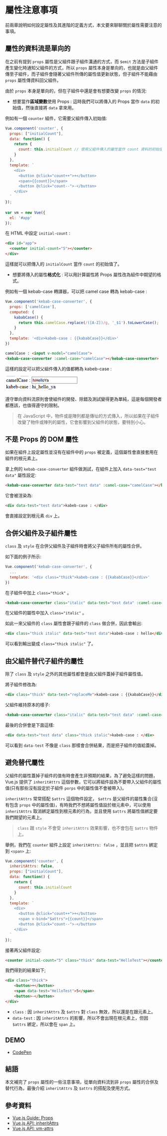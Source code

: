 # 屬性注意事項

前兩章說明如何設定屬性及其進階的定義方式，本文要來聊聊關於屬性需要注意的事項。

## 屬性的資料流是單向的

在之前有提到 `props` 屬性是父組件跟子組件溝通的方式，而 `$emit` 方法是子組件產生變化時通知父組件的方式，所以 `props` 屬性本身是單向的，也就是由父組件傳至子組件，而子組件會隨著父組件所傳的屬性值更新狀態，但子組件不能藉由 `props` 屬性傳資料回父組件。

由於 `props` 本身是單向的，但在子組件中還是會有想要改變 `props` 的情況:

* 想要當作**區域變數**使用 Props : 這時我們可以將傳入的 Props 當作 `data` 的初始值，然後直接將 `data` 拿來用。

例如有一個 `counter` 組件，它需要父組件傳入初始值:

```js
Vue.component('counter', {
  props: ["initialCount"],
  data: function() {
    return {
      count: this.initialCount // 使用父組件傳入的屬性當作 count 資料的初始值
    }
  },
  template: `
    <div>
      <button @click="count++">+</button>
      <span>{{count}}</span>
      <button @click="count--">-</button>
    </div>
  `
});

var vm = new Vue({
  el: '#app'
});
```

在 HTML 中設定 `initial-count` :

```html
<div id="app">
  <counter initial-count="5"></counter>
</div>
```

這樣就可以把傳入的 `initialCount` 當作 `count` 的初始值了。

* 想要將傳入的屬性**格式化** : 可以用計算屬性將 Props 屬性改為組件中期望的格式。

例如有一個 kebab-case 轉譯器，可以把 camel case 轉為 kebab-case :

```js
Vue.component('kebab-case-converter', {
  props: ['camelCase'],
  computed: {
    kababCase() {
      return this.camelCase.replace(/([A-Z])/g, '_$1').toLowerCase();
    }
  },
  template: '<div>kabeb-case : {{kababCase}}</div>'
})
```

```html
camelCase : <input v-model="camelCase">
<kebab-case-converter :camel-case="camelCase"></kebab-case-converter>
```

這樣的設定可以把父組件傳入的值都轉為 kabeb-case :

![kababcase](../image/25_PropsAttribute/kababcase.png)

遵守單向資料流原則會使組件的開發、除錯及測試變得更為單純，這是每個開發者都應該，也值得遵守的限制。

> 在 JavaScript 中，物件或是陣列都是傳址的方式傳入，所以如果在子組件改變了物件或陣列的屬性，它會影響到父組件的狀態，要特別小心。

## 不是 Props 的 DOM 屬性

如果在組件上設定屬性並沒有在組件中的 `props` 被定義，這個屬性會直接套用在組件的根元素上。

拿上例的 `kebab-case-converter` 組件做測試，在組件上加入 `data-test="test data"` 屬性設定:

```html
<kebab-case-converter data-test="test data" :camel-case="camelCase"></kebab-case-converter>
```

它會被渲染為:

```html
<div data-test="test data">kabeb-case : </div>
```

會直接設定到根元素 `div` 上。

## 合併父組件及子組件屬性

`class` 及 `style` 在合併父組件及子組件時會將父子組件所有的屬性合併。

如下面的例子所示:

```js
Vue.component('kebab-case-converter', {
  ...
  template: '<div class="thick">kabeb-case : {{kababCase}}</div>'
})
```

在子組件中加上 `class="thick"` 。

```html
<kebab-case-converter class="italic" data-test="test data" :camel-case="camelCase"></kebab-case-converter>
```

在父組件的屬性中加入 `class="italic"` 。

如此一來父組件的 `class` 屬性會跟子組件的 `class` 做合併，因此會輸出:

```html
<div class="thick italic" data-test="test data">kabeb-case : hello</div>
```

可以看到輸出變成 `class="thick italic"` 了。

## 由父組件替代子組件的屬性

除了 `class` 及 `style` 之外的其他屬性都會是由父組件蓋掉子組件屬性值。

將子組件修改為:

```html
<div class="thick" data-test="replaceMe">kabeb-case : {{kababCase}}</div>
```

父組件維持原本的樣子:

```html
<kebab-case-converter class="italic" data-test="test data" :camel-case="camelCase"></kebab-case-converter>
```

最後的合併會是下面這樣:

```html
<div data-test="test data" class="thick italic">kabeb-case : </div>
```

可以看到 `data-test` 不像是 `class` 那樣會合併結果，而是把子組件的值給蓋掉。

## 避免替代屬性

父組件的屬性蓋掉子組件的值有時會產生非預期的結果，為了避免這樣的問題， Vue.js 提供了 `inheritAttrs` 這個參數，它可以將組件設為不要帶入父組件的屬性值(只有那些沒有設定於子組件 `porps` 中的屬性值不會被帶入)。

`inheritAttrs` 常常搭配 `$attrs` 這個物件設定， `$attrs` 是父組件的屬性集合(沒有包含 `props` 中的屬性值)，有時我們不想將屬性值設於根元素中，可以使用 `inheritAttrs` 取消綁定屬性到根元素的行為，並且使用 `$attrs` 將屬性值綁定要我們期望的元素上。

> `class` 跟 `style` 不會受 `inheritAttrs` 效果影響，也不會包在 `$attrs` 物件上。

舉例，我們在 `counter` 組件上設定 `inheritAttrs: false` ，並且把 `$attrs` 綁定到 `<span>` 上:

```js
Vue.component('counter', {
  inheritAttrs: false,
  props: ["initialCount"],
  data: function() {
    return {
      count: this.initialCount
    }
  },
  template: `
    <div>
      <button @click="count++">+</button>
      <span v-bind="$attrs">{{count}}</span>
      <button @click="count--">-</button>
    </div>
  `
});
```

接著再父組件設定:

```html
<counter initial-count="5" class="thick" data-test="HelloTest"></counter>
```

我們得到的結果如下;

```html
<div class="thick">
    <button>+</button>
    <span data-test="HelloTest">5</span>
    <button>-</button>
</div>
```

* `class` : 因 `inheritAttrs` 及 `$attrs` 對 `class` 無效，所以還是在跟元素上。
* `data-test` : 因 `inheritAttrs` 的影響，所以不會出現在根元素上，但因 `$attrs` 綁定，所以會在 `span` 上。

## DEMO

* [CodePen](https://codepen.io/peterhpchen/pen/OaNWgw)

## 結語

本文補完了 `props` 屬性的一些注意事項，從單向資料流到非 `props` 屬性的合併及替代行為，最後介紹 `inheritAttrs` 及 `$attrs` 的搭配及使用方式。

## 參考資料

* [Vue.js Guide: Props](https://vuejs.org/v2/guide/components-props.html)
* [Vue.js API: inheritAttrs](https://vuejs.org/v2/api/#inheritAttrs)
* [Vue.js API: vm-attrs](https://vuejs.org/v2/api/#vm-attrs)
